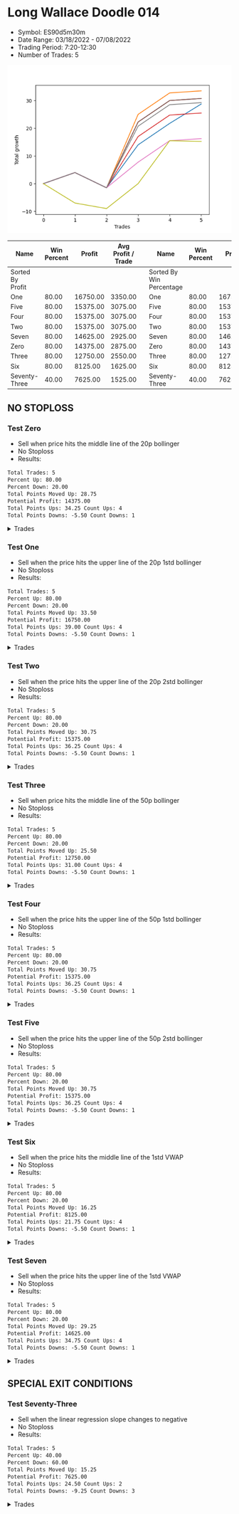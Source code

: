 # Long Wallace Doodle 014 
- Symbol: ES90d5m30m
- Date Range: 03/18/2022 - 07/08/2022
- Trading Period: 7:20-12:30
- Number of Trades: 5

![Plot](LongWallaceDoodle014ES90d5m30m.png)

| Name | Win Percent | Profit | Avg Profit / Trade |     | Name | Win Percent | Profit | Avg Profit / Trade |
| ---- | ----------- | ------ | ------------------ | --- | ---- | ----------- | ------ | ------------------ |
| Sorted By <br> Profit | | | | | Sorted By <br> Win Percentage ||||
| One | 80.00 | 16750.00 | 3350.00 |     | One | 80.00 | 16750.00 | 3350.00 |
| Five | 80.00 | 15375.00 | 3075.00 |     | Five | 80.00 | 15375.00 | 3075.00 |
| Four | 80.00 | 15375.00 | 3075.00 |     | Four | 80.00 | 15375.00 | 3075.00 |
| Two | 80.00 | 15375.00 | 3075.00 |     | Two | 80.00 | 15375.00 | 3075.00 |
| Seven | 80.00 | 14625.00 | 2925.00 |     | Seven | 80.00 | 14625.00 | 2925.00 |
| Zero | 80.00 | 14375.00 | 2875.00 |     | Zero | 80.00 | 14375.00 | 2875.00 |
| Three | 80.00 | 12750.00 | 2550.00 |     | Three | 80.00 | 12750.00 | 2550.00 |
| Six | 80.00 | 8125.00 | 1625.00 |     | Six | 80.00 | 8125.00 | 1625.00 |
| Seventy-Three | 40.00 | 7625.00 | 1525.00 |     | Seventy-Three | 40.00 | 7625.00 | 1525.00 |

## NO STOPLOSS

### Test Zero
* Sell when price hits the middle line of the 20p bollinger
* No Stoploss
* Results:
```
Total Trades: 5
Percent Up: 80.00
Percent Down: 20.00
Total Points Moved Up: 28.75
Potential Profit: 14375.00
Total Points Ups: 34.25 Count Ups: 4
Total Points Downs: -5.50 Count Downs: 1
```

<details><summary>Trades</summary>

<code>In: 2022-04-20 11:45:00		Out: 2022-04-20 12:15:55		Total Position Time: 30:55		Total Move Up: 4.00		Total to Date: 4.00</code> <br />
<code>In: 2022-04-27 12:10:00		Out: 2022-04-27 12:40:55		Total Position Time: 30:55		Total Move Up: -5.50		Total to Date: -1.50</code> <br />
<code>In: 2022-05-03 11:40:00		Out: 2022-05-03 11:52:15		Total Position Time: 12:15		Total Move Up: 15.50		Total to Date: 14.00</code> <br />
<code>In: 2022-05-13 11:15:00		Out: 2022-05-13 11:45:55		Total Position Time: 30:55		Total Move Up: 7.75		Total to Date: 21.75</code> <br />
<code>In: 2022-06-27 11:00:00		Out: 2022-06-27 11:19:05		Total Position Time: 19:05		Total Move Up: 7.00		Total to Date: 28.75</code> <br />


</details>

### Test One
* Sell when the price hits the upper line of the 20p 1std bollinger
* No Stoploss
* Results:
```
Total Trades: 5
Percent Up: 80.00
Percent Down: 20.00
Total Points Moved Up: 33.50
Potential Profit: 16750.00
Total Points Ups: 39.00 Count Ups: 4
Total Points Downs: -5.50 Count Downs: 1
```

<details><summary>Trades</summary>

<code>In: 2022-04-20 11:45:00		Out: 2022-04-20 12:15:55		Total Position Time: 30:55		Total Move Up: 4.00		Total to Date: 4.00</code> <br />
<code>In: 2022-04-27 12:10:00		Out: 2022-04-27 12:40:55		Total Position Time: 30:55		Total Move Up: -5.50		Total to Date: -1.50</code> <br />
<code>In: 2022-05-03 11:40:00		Out: 2022-05-03 12:07:55		Total Position Time: 27:55		Total Move Up: 26.50		Total to Date: 25.00</code> <br />
<code>In: 2022-05-13 11:15:00		Out: 2022-05-13 11:45:55		Total Position Time: 30:55		Total Move Up: 7.75		Total to Date: 32.75</code> <br />
<code>In: 2022-06-27 11:00:00		Out: 2022-06-27 11:30:55		Total Position Time: 30:55		Total Move Up: 0.75		Total to Date: 33.50</code> <br />


</details>

### Test Two
* Sell when the price hits the upper line of the 20p 2std bollinger
* No Stoploss
* Results:
```
Total Trades: 5
Percent Up: 80.00
Percent Down: 20.00
Total Points Moved Up: 30.75
Potential Profit: 15375.00
Total Points Ups: 36.25 Count Ups: 4
Total Points Downs: -5.50 Count Downs: 1
```

<details><summary>Trades</summary>

<code>In: 2022-04-20 11:45:00		Out: 2022-04-20 12:15:55		Total Position Time: 30:55		Total Move Up: 4.00		Total to Date: 4.00</code> <br />
<code>In: 2022-04-27 12:10:00		Out: 2022-04-27 12:40:55		Total Position Time: 30:55		Total Move Up: -5.50		Total to Date: -1.50</code> <br />
<code>In: 2022-05-03 11:40:00		Out: 2022-05-03 12:10:55		Total Position Time: 30:55		Total Move Up: 23.75		Total to Date: 22.25</code> <br />
<code>In: 2022-05-13 11:15:00		Out: 2022-05-13 11:45:55		Total Position Time: 30:55		Total Move Up: 7.75		Total to Date: 30.00</code> <br />
<code>In: 2022-06-27 11:00:00		Out: 2022-06-27 11:30:55		Total Position Time: 30:55		Total Move Up: 0.75		Total to Date: 30.75</code> <br />


</details>

### Test Three
* Sell when price hits the middle line of the 50p bollinger
* No Stoploss
* Results:
```
Total Trades: 5
Percent Up: 80.00
Percent Down: 20.00
Total Points Moved Up: 25.50
Potential Profit: 12750.00
Total Points Ups: 31.00 Count Ups: 4
Total Points Downs: -5.50 Count Downs: 1
```

<details><summary>Trades</summary>

<code>In: 2022-04-20 11:45:00		Out: 2022-04-20 12:15:55		Total Position Time: 30:55		Total Move Up: 4.00		Total to Date: 4.00</code> <br />
<code>In: 2022-04-27 12:10:00		Out: 2022-04-27 12:40:55		Total Position Time: 30:55		Total Move Up: -5.50		Total to Date: -1.50</code> <br />
<code>In: 2022-05-03 11:40:00		Out: 2022-05-03 11:59:05		Total Position Time: 19:05		Total Move Up: 18.50		Total to Date: 17.00</code> <br />
<code>In: 2022-05-13 11:15:00		Out: 2022-05-13 11:45:55		Total Position Time: 30:55		Total Move Up: 7.75		Total to Date: 24.75</code> <br />
<code>In: 2022-06-27 11:00:00		Out: 2022-06-27 11:30:55		Total Position Time: 30:55		Total Move Up: 0.75		Total to Date: 25.50</code> <br />


</details>

### Test Four
* Sell when the price hits the upper line of the 50p 1std bollinger
* No Stoploss
* Results:
```
Total Trades: 5
Percent Up: 80.00
Percent Down: 20.00
Total Points Moved Up: 30.75
Potential Profit: 15375.00
Total Points Ups: 36.25 Count Ups: 4
Total Points Downs: -5.50 Count Downs: 1
```

<details><summary>Trades</summary>

<code>In: 2022-04-20 11:45:00		Out: 2022-04-20 12:15:55		Total Position Time: 30:55		Total Move Up: 4.00		Total to Date: 4.00</code> <br />
<code>In: 2022-04-27 12:10:00		Out: 2022-04-27 12:40:55		Total Position Time: 30:55		Total Move Up: -5.50		Total to Date: -1.50</code> <br />
<code>In: 2022-05-03 11:40:00		Out: 2022-05-03 12:10:55		Total Position Time: 30:55		Total Move Up: 23.75		Total to Date: 22.25</code> <br />
<code>In: 2022-05-13 11:15:00		Out: 2022-05-13 11:45:55		Total Position Time: 30:55		Total Move Up: 7.75		Total to Date: 30.00</code> <br />
<code>In: 2022-06-27 11:00:00		Out: 2022-06-27 11:30:55		Total Position Time: 30:55		Total Move Up: 0.75		Total to Date: 30.75</code> <br />


</details>

### Test Five
* Sell when the price hits the upper line of the 50p 2std bollinger
* No Stoploss
* Results:
```
Total Trades: 5
Percent Up: 80.00
Percent Down: 20.00
Total Points Moved Up: 30.75
Potential Profit: 15375.00
Total Points Ups: 36.25 Count Ups: 4
Total Points Downs: -5.50 Count Downs: 1
```

<details><summary>Trades</summary>

<code>In: 2022-04-20 11:45:00		Out: 2022-04-20 12:15:55		Total Position Time: 30:55		Total Move Up: 4.00		Total to Date: 4.00</code> <br />
<code>In: 2022-04-27 12:10:00		Out: 2022-04-27 12:40:55		Total Position Time: 30:55		Total Move Up: -5.50		Total to Date: -1.50</code> <br />
<code>In: 2022-05-03 11:40:00		Out: 2022-05-03 12:10:55		Total Position Time: 30:55		Total Move Up: 23.75		Total to Date: 22.25</code> <br />
<code>In: 2022-05-13 11:15:00		Out: 2022-05-13 11:45:55		Total Position Time: 30:55		Total Move Up: 7.75		Total to Date: 30.00</code> <br />
<code>In: 2022-06-27 11:00:00		Out: 2022-06-27 11:30:55		Total Position Time: 30:55		Total Move Up: 0.75		Total to Date: 30.75</code> <br />


</details>

### Test Six
* Sell when the price hits the middle line of the 1std VWAP
* No Stoploss
* Results:
```
Total Trades: 5
Percent Up: 80.00
Percent Down: 20.00
Total Points Moved Up: 16.25
Potential Profit: 8125.00
Total Points Ups: 21.75 Count Ups: 4
Total Points Downs: -5.50 Count Downs: 1
```

<details><summary>Trades</summary>

<code>In: 2022-04-20 11:45:00		Out: 2022-04-20 12:15:55		Total Position Time: 30:55		Total Move Up: 4.00		Total to Date: 4.00</code> <br />
<code>In: 2022-04-27 12:10:00		Out: 2022-04-27 12:40:55		Total Position Time: 30:55		Total Move Up: -5.50		Total to Date: -1.50</code> <br />
<code>In: 2022-05-03 11:40:00		Out: 2022-05-03 11:50:50		Total Position Time: 10:50		Total Move Up: 9.25		Total to Date: 7.75</code> <br />
<code>In: 2022-05-13 11:15:00		Out: 2022-05-13 11:45:55		Total Position Time: 30:55		Total Move Up: 7.75		Total to Date: 15.50</code> <br />
<code>In: 2022-06-27 11:00:00		Out: 2022-06-27 11:30:55		Total Position Time: 30:55		Total Move Up: 0.75		Total to Date: 16.25</code> <br />


</details>

### Test Seven
* Sell when the price hits the upper line of the 1std VWAP
* No Stoploss
* Results:
```
Total Trades: 5
Percent Up: 80.00
Percent Down: 20.00
Total Points Moved Up: 29.25
Potential Profit: 14625.00
Total Points Ups: 34.75 Count Ups: 4
Total Points Downs: -5.50 Count Downs: 1
```

<details><summary>Trades</summary>

<code>In: 2022-04-20 11:45:00		Out: 2022-04-20 12:15:55		Total Position Time: 30:55		Total Move Up: 4.00		Total to Date: 4.00</code> <br />
<code>In: 2022-04-27 12:10:00		Out: 2022-04-27 12:40:55		Total Position Time: 30:55		Total Move Up: -5.50		Total to Date: -1.50</code> <br />
<code>In: 2022-05-03 11:40:00		Out: 2022-05-03 11:59:45		Total Position Time: 19:45		Total Move Up: 22.25		Total to Date: 20.75</code> <br />
<code>In: 2022-05-13 11:15:00		Out: 2022-05-13 11:45:55		Total Position Time: 30:55		Total Move Up: 7.75		Total to Date: 28.50</code> <br />
<code>In: 2022-06-27 11:00:00		Out: 2022-06-27 11:30:55		Total Position Time: 30:55		Total Move Up: 0.75		Total to Date: 29.25</code> <br />


</details>

## SPECIAL EXIT CONDITIONS 

### Test Seventy-Three
* Sell when the linear regression slope changes to negative
* No Stoploss
* Results:
```
Total Trades: 5
Percent Up: 40.00
Percent Down: 60.00
Total Points Moved Up: 15.25
Potential Profit: 7625.00
Total Points Ups: 24.50 Count Ups: 2
Total Points Downs: -9.25 Count Downs: 3
```

<details><summary>Trades</summary>

<code>In: 2022-04-20 11:45:00		Out: 2022-04-20 12:00:05		Total Position Time: 15:05		Total Move Up: -7.00		Total to Date: -7.00</code> <br />
<code>In: 2022-04-27 12:10:00		Out: 2022-04-27 12:19:05		Total Position Time: 09:05		Total Move Up: -2.00		Total to Date: -9.00</code> <br />
<code>In: 2022-05-03 11:40:00		Out: 2022-05-03 11:51:05		Total Position Time: 11:05		Total Move Up: 9.00		Total to Date: 0.00</code> <br />
<code>In: 2022-05-13 11:15:00		Out: 2022-05-13 11:32:05		Total Position Time: 17:05		Total Move Up: 15.50		Total to Date: 15.50</code> <br />
<code>In: 2022-06-27 11:00:00		Out: 2022-06-27 11:12:05		Total Position Time: 12:05		Total Move Up: -0.25		Total to Date: 15.25</code> <br />


</details>